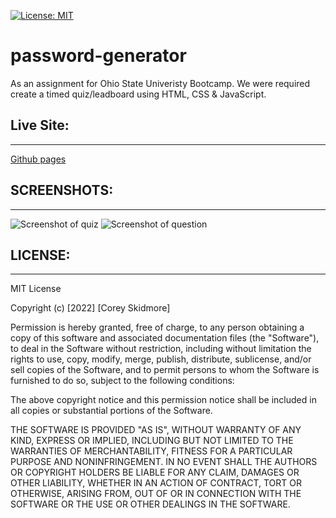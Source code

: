[![License: MIT](https://img.shields.io/badge/License-MIT-yellow.svg)](https://opensource.org/licenses/MIT)
# password-generator
As an assignment for Ohio State Univeristy Bootcamp. We were required create a timed quiz/leadboard using HTML, CSS & JavaScript.
## Live Site:
--- 
[Github pages](https://skidmoreco.github.io/timed-quiz/)

## SCREENSHOTS:
---
<img src="./ASSETS/SC1.png" alt="Screenshot of quiz">
<img src="./ASSETS/SC2.png" alt="Screenshot of question">



## LICENSE:
--- 
MIT License

Copyright (c) [2022] [Corey Skidmore]

Permission is hereby granted, free of charge, to any person obtaining a copy of this software and associated documentation files (the "Software"), to deal in the Software without restriction, including without limitation the rights to use, copy, modify, merge, publish, distribute, sublicense, and/or sell copies of the Software, and to permit persons to whom the Software is furnished to do so, subject to the following conditions:

The above copyright notice and this permission notice shall be included in all copies or substantial portions of the Software.

THE SOFTWARE IS PROVIDED "AS IS", WITHOUT WARRANTY OF ANY KIND, EXPRESS OR IMPLIED, INCLUDING BUT NOT LIMITED TO THE WARRANTIES OF MERCHANTABILITY, FITNESS FOR A PARTICULAR PURPOSE AND NONINFRINGEMENT. IN NO EVENT SHALL THE AUTHORS OR COPYRIGHT HOLDERS BE LIABLE FOR ANY CLAIM, DAMAGES OR OTHER LIABILITY, WHETHER IN AN ACTION OF CONTRACT, TORT OR OTHERWISE, ARISING FROM, OUT OF OR IN CONNECTION WITH THE SOFTWARE OR THE USE OR OTHER DEALINGS IN THE SOFTWARE.

